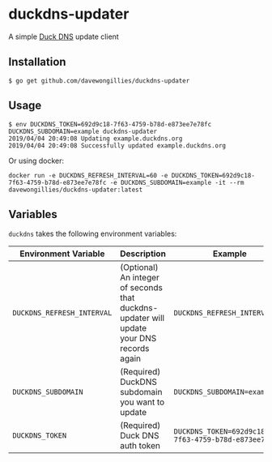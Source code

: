 # duckdns-updater

A simple [Duck DNS](http://www.duckdns.org) update client

## Installation

```
$ go get github.com/davewongillies/duckdns-updater
```

## Usage

```
$ env DUCKDNS_TOKEN=692d9c18-7f63-4759-b78d-e873ee7e78fc DUCKDNS_SUBDOMAIN=example duckdns-updater
2019/04/04 20:49:08 Updating example.duckdns.org
2019/04/04 20:49:08 Successfully updated example.duckdns.org
```

Or using docker:

```
docker run -e DUCKDNS_REFRESH_INTERVAL=60 -e DUCKDNS_TOKEN=692d9c18-7f63-4759-b78d-e873ee7e78fc -e DUCKDNS_SUBDOMAIN=example -it --rm davewongillies/duckdns-updater:latest
```

## Variables

`duckdns` takes the following environment variables:

|Environment Variable|Description|Example|
|--------------------|-----------|-------|
|`DUCKDNS_REFRESH_INTERVAL`|(Optional) An integer of seconds that duckdns-updater will update your DNS records again |`DUCKDNS_REFRESH_INTERVAL=60`|
|`DUCKDNS_SUBDOMAIN`|(Required) DuckDNS subdomain you want to update|`DUCKDNS_SUBDOMAIN=example`|
|`DUCKDNS_TOKEN`|(Required) Duck DNS auth token|`DUCKDNS_TOKEN=692d9c18-7f63-4759-b78d-e873ee7e78fc`|
